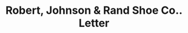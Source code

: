 ---
doi: 10.7916/D8N59ZGX
date_other: '1910'
date_other_textual: '1910'
form: correspondence
genre:
- Letters (correspondence)
name:
- Robert, Johnson & Rand Shoe Co.
object_in_context_url: https://biggert.cul.columbia.edu/items/view/ave_biggert_00722
subject_hierarchical_geographic:
- St. Louis, Missouri, United States
subject_name:
- Robert, Johnson & Rand Shoe Co.
title: Robert, Johnson & Rand Shoe Co.. Letter
sort_title: Robert, Johnson & Rand Shoe Co.. Letter
call_number: ave_biggert_00722
coordinates:
- 38.62722222222222,-90.19777777777779
pid: ave_biggert_00722
identifiers: ave_biggert_00722
thumbnail: false
permalink: /biggert/ave_biggert_00722/
layout: iiif-image-page
---